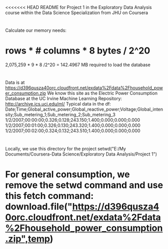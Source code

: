 <<<<<<< HEAD
 README for Project 1 in the Exploratory Data Analysis course within the Data Science Specialization from JHU on Coursera
# 
Calculate our memory needs:
 # rows * # columns * 8 bytes / 2^20
 2,075,259 * 9 * 8 /2^20 = 142.4967 MB required to load the database
#
 Data is at https://d396qusza40orc.cloudfront.net/exdata%2Fdata%2Fhousehold_power_consumption.zip
 We know this site as the Electric Power Consumption Database at the UC Irvine Machine Learning Repository: http://archive.ics.uci.edu/ml/
 Typical data in the df:
 Date;Time;Global_active_power;Global_reactive_power;Voltage;Global_intensity;Sub_metering_1;Sub_metering_2;Sub_metering_3
 1/2/2007;00:00:00;0.326;0.128;243.150;1.400;0.000;0.000;0.000
 1/2/2007;00:01:00;0.326;0.130;243.320;1.400;0.000;0.000;0.000
 1/2/2007;00:02:00;0.324;0.132;243.510;1.400;0.000;0.000;0.000
#
 Locally, we use this directory for the project
setwd("E:/My Documents/Coursera-Data Science/Exploratory Data Analysis/Project 1")
#
 For general consumption, we remove the setwd command and use this fetch command:
download.file("https://d396qusza40orc.cloudfront.net/exdata%2Fdata%2Fhousehold_power_consumption.zip",temp)
=======

